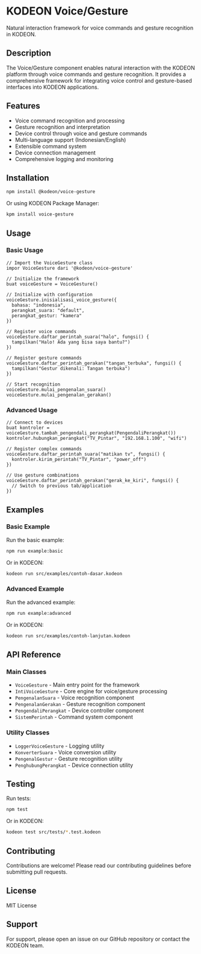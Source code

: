 # KODEON Voice/Gesture

Natural interaction framework for voice commands and gesture recognition in KODEON.

## Description

The Voice/Gesture component enables natural interaction with the KODEON platform through voice commands and gesture recognition. It provides a comprehensive framework for integrating voice control and gesture-based interfaces into KODEON applications.

## Features

-   Voice command recognition and processing
-   Gesture recognition and interpretation
-   Device control through voice and gesture commands
-   Multi-language support (Indonesian/English)
-   Extensible command system
-   Device connection management
-   Comprehensive logging and monitoring

## Installation

```bash
npm install @kodeon/voice-gesture
```

Or using KODEON Package Manager:

```bash
kpm install voice-gesture
```

## Usage

### Basic Usage

```kodeon
// Import the VoiceGesture class
impor VoiceGesture dari '@kodeon/voice-gesture'

// Initialize the framework
buat voiceGesture = VoiceGesture()

// Initialize with configuration
voiceGesture.inisialisasi_voice_gesture({
  bahasa: "indonesia",
  perangkat_suara: "default",
  perangkat_gestur: "kamera"
})

// Register voice commands
voiceGesture.daftar_perintah_suara("halo", fungsi() {
  tampilkan("Halo! Ada yang bisa saya bantu?")
})

// Register gesture commands
voiceGesture.daftar_perintah_gerakan("tangan_terbuka", fungsi() {
  tampilkan("Gestur dikenali: Tangan terbuka")
})

// Start recognition
voiceGesture.mulai_pengenalan_suara()
voiceGesture.mulai_pengenalan_gerakan()
```

### Advanced Usage

```kodeon
// Connect to devices
buat kontroler = voiceGesture.tambah_pengendali_perangkat(PengendaliPerangkat())
kontroler.hubungkan_perangkat("TV_Pintar", "192.168.1.100", "wifi")

// Register complex commands
voiceGesture.daftar_perintah_suara("matikan tv", fungsi() {
  kontroler.kirim_perintah("TV_Pintar", "power_off")
})

// Use gesture combinations
voiceGesture.daftar_perintah_gerakan("gerak_ke_kiri", fungsi() {
  // Switch to previous tab/application
})
```

## Examples

### Basic Example

Run the basic example:

```bash
npm run example:basic
```

Or in KODEON:

```bash
kodeon run src/examples/contoh-dasar.kodeon
```

### Advanced Example

Run the advanced example:

```bash
npm run example:advanced
```

Or in KODEON:

```bash
kodeon run src/examples/contoh-lanjutan.kodeon
```

## API Reference

### Main Classes

-   `VoiceGesture` - Main entry point for the framework
-   `IntiVoiceGesture` - Core engine for voice/gesture processing
-   `PengenalanSuara` - Voice recognition component
-   `PengenalanGerakan` - Gesture recognition component
-   `PengendaliPerangkat` - Device controller component
-   `SistemPerintah` - Command system component

### Utility Classes

-   `LoggerVoiceGesture` - Logging utility
-   `KonverterSuara` - Voice conversion utility
-   `PengenalGestur` - Gesture recognition utility
-   `PenghubungPerangkat` - Device connection utility

## Testing

Run tests:

```bash
npm test
```

Or in KODEON:

```bash
kodeon test src/tests/*.test.kodeon
```

## Contributing

Contributions are welcome! Please read our contributing guidelines before submitting pull requests.

## License

MIT License

## Support

For support, please open an issue on our GitHub repository or contact the KODEON team.
